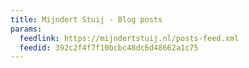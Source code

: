 ```yaml
---
title: Mijndert Stuij - Blog posts
params:
  feedlink: https://mijndertstuij.nl/posts-feed.xml
  feedid: 392c2f4f7f10bcbc48dc6d48662a1c75
---
```

